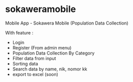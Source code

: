 # sokaweramobile

Mobile App - Sokawera Mobile (Population Data Collection)

With feature :
- Login
- Register (From admin menu)
- Population Data Collection By Category
- Filter data from input
- Sorting data
- Search data by name, nik, nomor kk
- export to excel (soon)
